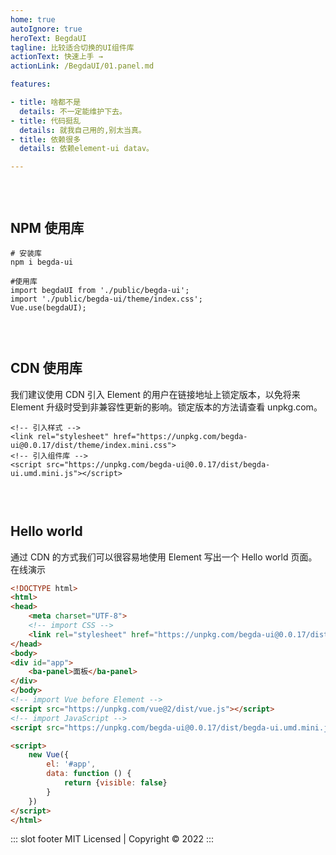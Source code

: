 ```yaml
---
home: true
autoIgnore: true
heroText: BegdaUI
tagline: 比较适合切换的UI组件库
actionText: 快速上手 →
actionLink: /BegdaUI/01.panel.md

features:

- title: 啥都不是
  details: 不一定能维护下去。
- title: 代码挺乱
  details: 就我自己用的,别太当真。
- title: 依赖很多
  details: 依赖element-ui datav。

---
```

<div style="height: 30px"></div>

## NPM 使用库

```shell
# 安装库
npm i begda-ui

#使用库
import begdaUI from './public/begda-ui';
import './public/begda-ui/theme/index.css';
Vue.use(begdaUI);

```

<div style="height: 30px"></div>

## CDN 使用库

我们建议使用 CDN 引入 Element 的用户在链接地址上锁定版本，以免将来 Element 升级时受到非兼容性更新的影响。锁定版本的方法请查看
unpkg.com。

```shell
<!-- 引入样式 -->
<link rel="stylesheet" href="https://unpkg.com/begda-ui@0.0.17/dist/theme/index.mini.css">
<!-- 引入组件库 -->
<script src="https://unpkg.com/begda-ui@0.0.17/dist/begda-ui.umd.mini.js"></script>

```
<div style="height: 30px"></div>

## Hello world
通过 CDN 的方式我们可以很容易地使用 Element 写出一个 Hello world 页面。在线演示

```html
<!DOCTYPE html>
<html>
<head>
    <meta charset="UTF-8">
    <!-- import CSS -->
    <link rel="stylesheet" href="https://unpkg.com/begda-ui@0.0.17/dist/theme/index.mini.css">
</head>
<body>
<div id="app">
    <ba-panel>面板</ba-panel>
</div>
</body>
<!-- import Vue before Element -->
<script src="https://unpkg.com/vue@2/dist/vue.js"></script>
<!-- import JavaScript -->
<script src="https://unpkg.com/begda-ui@0.0.17/dist/begda-ui.umd.mini.js"></script>

<script>
    new Vue({
        el: '#app',
        data: function () {
            return {visible: false}
        }
    })
</script>
</html>
```



::: slot footer
MIT Licensed | Copyright © 2022
:::
